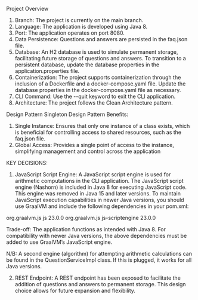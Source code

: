 Project Overview
1.	Branch: The project is currently on the main branch.
2.	Language: The application is developed using Java 8.
3.	Port: The application operates on port 8080.
4.	Data Persistence: Questions and answers are persisted in the faq.json file.
5.	Database: An H2 database is used to simulate permanent storage, facilitating future storage of questions and answers.
    To transition to a persistent database, update the database properties in the application.properties file.
6.	Containerization: The project supports containerization through the inclusion of a Dockerfile and a docker-compose.yaml file.
    Update the database properties in the docker-compose.yaml file as necessary.
7.	CLI Command: Use the --quit keyword to exit the CLI application.
8.	Architecture: The project follows the Clean Architecture pattern.


Design Pattern
Singleton Design Pattern
Benefits:
1.	Single Instance: Ensures that only one instance of a class exists, which is beneficial for controlling access to shared resources, such as the faq.json file.
2.	Global Access: Provides a single point of access to the instance, simplifying management and control across the application


KEY DECISIONS:
1.	JavaScript Script Engine: A JavaScript script engine is used for arithmetic computations in the CLI application.
    The JavaScript script engine (Nashorn) is included in Java 8 for executing JavaScript code. This engine was removed in Java 15 and later versions.
    To maintain JavaScript execution capabilities in newer Java versions, you should use GraalVM and include the following dependencies in your pom.xml:

   <dependency>
        <groupId>org.graalvm.js</groupId>
        <artifactId>js</artifactId>
        <version>23.0.0</version>
   </dependency>

   <dependency>
        <groupId>org.graalvm.js</groupId>
        <artifactId>js-scriptengine</artifactId>
        <version>23.0.0</version>
   </dependency>

Trade-off: The application functions as intended with Java 8. For compatibility with newer Java versions, the above dependencies must be added to use GraalVM’s JavaScript engine.

N/B: A second engine (algorithm) for attempting arithmetic calculations can be found in the QuestionServiceImpl class. If this is plugged, it works
for all Java versions.

2.	REST Endpoint: A REST endpoint has been exposed to facilitate the addition of questions and answers to permanent storage. This design choice allows for future expansion and flexibility.